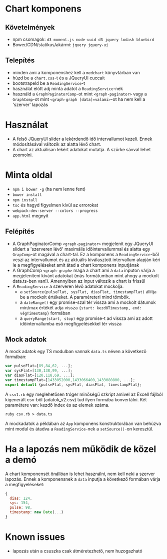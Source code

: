# Chart komponens
## Követelmények
* npm csomagok: `d3 moment.js node-uuid d3 jquery lodash bluebird`
* Bower/CDN/statikus/akármi: `jquery jquery-ui`

## Telepítés
* minden ami a komponenshez kell a `medchart` könyvtárban van
* húzd be a `chart.css`-t és a JQueryUI cuccait
* bootstrapeld be a `ReadingService`-t
* használat előtt adj minta adatot a `ReadingService`-nek
* használd a `GraphPaginatorComp`-ot mint `<graph-paginator>` vagy a `GraphComp`-ot mint `<graph-graph [data]=valami>`-ot ha nem kell a 'szerver' lapozás

# Használat
* A felső JQueryUI slider a lekérdendő idő intervallumot kezeli.
Ennek módosításával változik az alatta lévő chart.
* A chart az aktuálisan lekért adatokat mutatja. A szürke sávval
lehet zoomolni.

# Minta oldal
* `npm i bower -g` (ha nem lenne fent)
* `bower install`
* `npm install`
* `tsc` és hagyd figyelmen kívül az errorokat
* `webpack-dev-server --colors --progress`
* `app.html` megnyit

## Felépítés
* A GraphPaginatorComp `<graph-paginator>` megjelenít egy JQueryUI slidert a 'szerveren lévő'
 maximális időintervallummal és alatta egy `GrapComp`-ot magával a chart-tal.
 Ez a komponens a `ReadingService`-ből veszi az intervallumot és az aktuális kiválasztott
 intervallum alapján kéri le a megfigyeléseket amit átad a chart komponens
 inputjának
* A GraphComp `<graph-graph>` maga a chart ami a `data` inputon várja a
megjeleníteni kívánt adatokat (más formátumban mint ahogy a mockolt data.ts-ben van!). Amennyiben az input változik a chart is frissül
* A `ReadingService` a szerveren lévő adatokat mockolja.
  * a `setSource(pulseFlat, sysFlat, diasFlat, timestampFlat)` állítja be
  a mockolt értékeket. A paraméreteri mind tömbök.
  * a `dateRange()` egy promise-szal tér vissza ami a mockolt dátumok min/max értékét adja vissza
  `{start: kezdőTimestamp, end: végTimestamp}` formában
  * a `queryRange(start, stop)` egy promise-t ad vissza ami az adott időintervallumba eső megfigyelésekkel tér vissza

## Mock adatok
A mock adatok egy TS modulban vannak `data.ts` néven a következő formában:
```javascript
var pulseFlat=[89,84,62, ...];
var sysFlat=[130,138,99, ...];
var diasFlat=[120,118,69, ...];
var timestampFlat=[1433052000,1433066400,1433080800, ...];
export default {pulseFlat, sysFlat, diasFlat, timestampFlat};
```
A `csv1.rb` egy meglehetősen tróger minőségű szkript amivel az Excell fájlból kigenerált
csv-ből (adatok_v2.csv) tud ilyen formába konvertálni. Két paramétere van: kezdő index és az elemek száma.

`ruby csv.rb > data.ts`

A mockadatok a példában az `App` komponens konstruktorában van behúzva mint modul és
átadva a `ReadingService`-nek a `setSource()`-on keresztül.

# Ha a lapozás nem működik de közel a demó
A chart <graph-graph> komponensét önállóan is lehet használni, nem kell neki a
szerver lapozás. Ennek a komponensnek a `data` inputja a következő
formában várja a megfigyeléseket:
```javascript
{
  dias: 124,
  sys: 154,
  pulse: 98,
  timestamp: new Date(...)
}
```
# Known issues
* lapozás után a csuszka csak átméretezhető, nem huzogazható